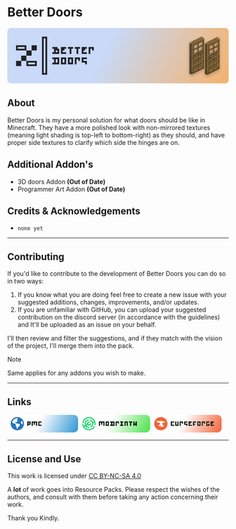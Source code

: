 # Better Doors
 
![better doors banner](external/better_doors_banner.png)

## About

Better Doors is my personal solution for what doors should be like in Minecraft. They have a more polished look with non-mirrored textures (meaning light shading is top-left to bottom-right) as they should, and have proper side textures to clarify which side the hinges are on.

## Additional Addon's

- 3D doors Addon **(Out of Date)**
- Programmer Art Addon **(Out of Date)**

## Credits & Acknowledgements 

- `none yet`

---

## Contributing

If you'd like to contribute to the development of Better Doors you can do so in two ways:

1. If you know what you are doing feel free to create a new issue with your suggested additions, changes, improvements, and/or updates. 
2. If you are unfamiliar with GitHub, you can upload your suggested contribution on the discord server (in accordance with the guidelines) and It'll be uploaded as an issue on your behalf.

I'll then review and filter the suggestions, and if they match with the vision of the project, I'll merge them into the pack.

> [!NOTE]
> Same applies for any addons you wish to make. 

---

## Links


<a href="https://www.planetminecraft.com/texture-pack/better-doors/"><img src="external/buttons/button_pmc.png" style="width: 32%; margin-right: 2px;"></a><img src="external/buttons/button_modrinth.png" style="width: 32%; margin-right: 2px;"><img src="external/buttons/button_curseforge.png" style="width: 32%;">

---

## License and Use

<p xmlns:cc="http://creativecommons.org/ns#" >This work is licensed under <a href="https://creativecommons.org/licenses/by-nc-sa/4.0/?ref=chooser-v1" target="_blank" rel="license noopener noreferrer" style="display:inline-block;">CC BY-NC-SA 4.0<img style="height:22px!important;margin-left:3px;vertical-align:text-bottom;" src="https://mirrors.creativecommons.org/presskit/icons/cc.svg?ref=chooser-v1" alt=""><img style="height:22px!important;margin-left:3px;vertical-align:text-bottom;" src="https://mirrors.creativecommons.org/presskit/icons/by.svg?ref=chooser-v1" alt=""><img style="height:22px!important;margin-left:3px;vertical-align:text-bottom;" src="https://mirrors.creativecommons.org/presskit/icons/nc.svg?ref=chooser-v1" alt=""><img style="height:22px!important;margin-left:3px;vertical-align:text-bottom;" src="https://mirrors.creativecommons.org/presskit/icons/sa.svg?ref=chooser-v1" alt=""></a></p>

A **lot** of work goes into Resource Packs. 
Please respect the wishes of the authors, and consult with them before taking any action concerning their work.

Thank you Kindly.
